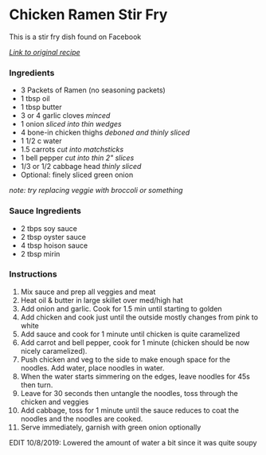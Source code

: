 # Chicken Ramen Stir Fry

This is a stir fry dish found on Facebook

_[Link to original recipe](https://www.recipetineats.com/chicken-vegetable-ramen-noodles/#wprm-recipe-container-33759)_

### Ingredients
- 3 Packets of Ramen (no seasoning packets)
- 1 tbsp oil
- 1 tbsp butter
- 3 or 4 garlic cloves _minced_
- 1 onion _sliced into thin wedges_
- 4 bone-in chicken thighs _deboned and thinly sliced_
- 1 1/2 c water
- 1.5 carrots _cut into matchsticks_
- 1 bell pepper _cut into thin 2" slices_
- 1/3 or 1/2 cabbage head _thinly sliced_
- Optional: finely sliced green onion

_note: try replacing veggie with broccoli or something_


### Sauce Ingredients
- 2 tbps soy sauce
- 2 tbsp oyster sauce
- 4 tbsp hoison sauce
- 2 tbsp mirin

### Instructions
1. Mix sauce and prep all veggies and meat
2. Heat oil & butter in large skillet over med/high hat
3. Add onion and garlic. Cook for 1.5 min until starting to golden
4. Add chicken and cook just until the outside mostly changes from pink to white
5. Add sauce and cook for 1 minute until chicken is quite caramelized
6. Add carrot and bell pepper, cook for 1 minute (chicken should be now nicely caramelized).
7. Push chicken and veg to the side to make enough space for the noodles. Add water, place noodles in water.
8. When the water starts simmering on the edges, leave noodles for 45s then turn.
9. Leave for 30 seconds then untangle the noodles, toss through the chicken and veggies
10. Add cabbage, toss for 1 minute until the sauce reduces to coat the noodles and the noodles are cooked.
11. Serve immediately, garnish with green onion optionally

EDIT 10/8/2019: Lowered the amount of water a bit since it was quite soupy
